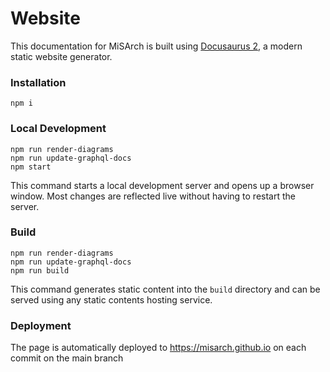 # Website

This documentation for MiSArch is built using [Docusaurus 2](https://docusaurus.io/), a modern static website generator.

### Installation

```
npm i
```

### Local Development

```
npm run render-diagrams
npm run update-graphql-docs
npm start
```

This command starts a local development server and opens up a browser window. Most changes are reflected live without having to restart the server.

### Build

```
npm run render-diagrams
npm run update-graphql-docs
npm run build
```

This command generates static content into the `build` directory and can be served using any static contents hosting service.

### Deployment

The page is automatically deployed to https://misarch.github.io on each commit on the main branch

